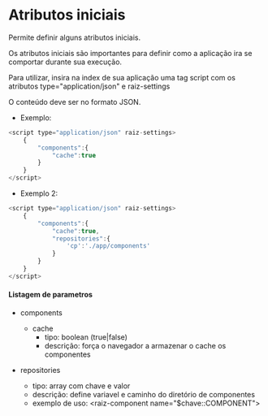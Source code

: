 
# Atributos iniciais
Permite definir alguns atributos iniciais.

Os atributos iniciais são importantes para definir como a aplicação ira se comportar durante sua execução.

Para utilizar, insira na index de sua aplicação uma tag script com os atributos type="application/json" e raiz-settings

O conteúdo deve ser no formato JSON.

- Exemplo:
```javascript
<script type="application/json" raiz-settings>
	{		
		"components":{
			"cache":true
		}
	}
</script>
```
- Exemplo 2:
```javascript
<script type="application/json" raiz-settings>
	{		
		"components":{
			"cache":true,
			"repositories":{
				'cp':'./app/components'
			}
		}
	}
</script>
```

#### Listagem de parametros

- components
	- cache
		- tipo: boolean (true|false) 
		- descrição: força o navegador a armazenar o cache os componentes

- repositories
	- tipo: array com chave e valor
	- descrição: define variavel e caminho do diretório de componentes
	- exemplo de uso: &lt;raiz-component name="$chave::COMPONENT">

